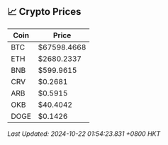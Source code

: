 ## 📈 Crypto Prices

| Coin | Price |
| ---- | ----- |
| BTC | $67598.4668 |
| ETH | $2680.2337 |
| BNB | $599.9615 |
| CRV | $0.2681 |
| ARB | $0.5915 |
| OKB | $40.4042 |
| DOGE | $0.1426 |

_Last Updated: 2024-10-22 01:54:23.831 +0800 HKT_